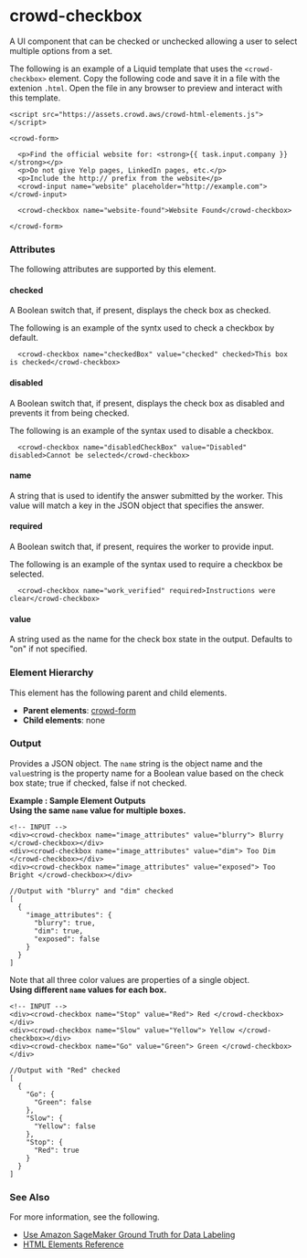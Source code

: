# crowd\-checkbox<a name="sms-ui-template-crowd-checkbox"></a>

A UI component that can be checked or unchecked allowing a user to select multiple options from a set\.

The following is an example of a Liquid template that uses the `<crowd-checkbox>` element\. Copy the following code and save it in a file with the extenion `.html`\. Open the file in any browser to preview and interact with this template\. 

```
<script src="https://assets.crowd.aws/crowd-html-elements.js"></script>

<crowd-form>
  
  <p>Find the official website for: <strong>{{ task.input.company }}</strong></p>
  <p>Do not give Yelp pages, LinkedIn pages, etc.</p>
  <p>Include the http:// prefix from the website</p>
  <crowd-input name="website" placeholder="http://example.com"></crowd-input>

  <crowd-checkbox name="website-found">Website Found</crowd-checkbox>

</crowd-form>
```

### Attributes<a name="checkbox-attributes"></a>

The following attributes are supported by this element\.

#### checked<a name="checkbox-attributes-checked"></a>

A Boolean switch that, if present, displays the check box as checked\.

The following is an example of the syntx used to check a checkbox by default\.

```
  <crowd-checkbox name="checkedBox" value="checked" checked>This box is checked</crowd-checkbox>
```

#### disabled<a name="checkbox-attributes-disabled"></a>

A Boolean switch that, if present, displays the check box as disabled and prevents it from being checked\.

The following is an example of the syntax used to disable a checkbox\. 

```
  <crowd-checkbox name="disabledCheckBox" value="Disabled" disabled>Cannot be selected</crowd-checkbox>
```

#### name<a name="checkbox-attributes-name"></a>

A string that is used to identify the answer submitted by the worker\. This value will match a key in the JSON object that specifies the answer\.

#### required<a name="checkbox-attributes-required"></a>

A Boolean switch that, if present, requires the worker to provide input\.

The following is an example of the syntax used to require a checkbox be selected\.

```
  <crowd-checkbox name="work_verified" required>Instructions were clear</crowd-checkbox>
```

#### value<a name="checkbox-attributes-value"></a>

A string used as the name for the check box state in the output\. Defaults to "on" if not specified\. 

### Element Hierarchy<a name="checkbox-element-hierarchy"></a>

This element has the following parent and child elements\.
+ **Parent elements**: [crowd\-form](sms-ui-template-crowd-form.md)
+ **Child elements**: none

### Output<a name="checkbox-element-output"></a>

Provides a JSON object\. The `name` string is the object name and the `value`string is the property name for a Boolean value based on the check box state; true if checked, false if not checked\.

**Example : Sample Element Outputs**  
**Using the same `name` value for multiple boxes\.**  

```
<!-- INPUT -->  
<div><crowd-checkbox name="image_attributes" value="blurry"> Blurry </crowd-checkbox></div>
<div><crowd-checkbox name="image_attributes" value="dim"> Too Dim </crowd-checkbox></div>
<div><crowd-checkbox name="image_attributes" value="exposed"> Too Bright </crowd-checkbox></div>
```

```
//Output with "blurry" and "dim" checked
[
  {
    "image_attributes": {
      "blurry": true,
      "dim": true,
      "exposed": false
    }
  }
]
```
Note that all three color values are properties of a single object\.  
**Using different `name` values for each box\.**  

```
<!-- INPUT -->
<div><crowd-checkbox name="Stop" value="Red"> Red </crowd-checkbox></div>
<div><crowd-checkbox name="Slow" value="Yellow"> Yellow </crowd-checkbox></div>
<div><crowd-checkbox name="Go" value="Green"> Green </crowd-checkbox></div>
```

```
//Output with "Red" checked
[
  {
    "Go": {
      "Green": false
    },
    "Slow": {
      "Yellow": false
    },
    "Stop": {
      "Red": true
    }
  }
]
```

### See Also<a name="checkbox-see-also"></a>

For more information, see the following\.
+ [Use Amazon SageMaker Ground Truth for Data Labeling](sms.md)
+ [HTML Elements Reference](sms-ui-template-reference.md)